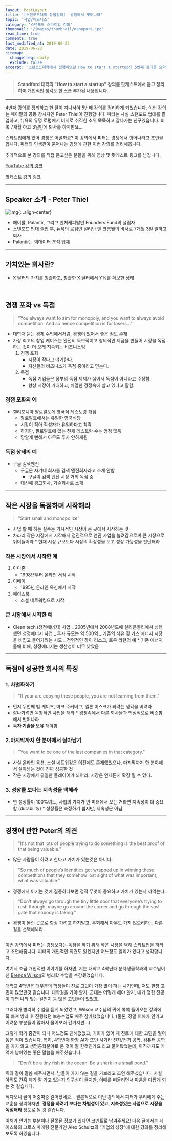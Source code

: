 ```yaml
---
layout: PostLayout
title: '[스탠포드대학 창업강의]- 경쟁에서 벗어나라'
topic: '사업/비즈니스'
category: '스탠포드 스타트업 강의'
thumbnail: '/images/thumbnail/nanopore.jpg'
read_time: true
comments: true
last_modified_at: 2019-06-23
date: 2019-06-23
sitemap:
  changefreq: daily
  exclude: false
excerpt: '스탠포드대학에서 진행하였던 How to start a startup의 5번째 강의를 요약정리한 글입니다.'
---
```


> #### Standford 대학의 "How to start a startup" 강의를 팟캐스트에서 듣고 정리하며 개인적인 생각도 한 스푼 추가된 내용입니다.

---

4번째 강의를 정리하고 한 달이 지나서야 5번째 강의를 정리하게 되었습니다.
이번 강의는 페이팔의 공동 창시자인 Peter Thiel이 진행합니다. 피터는 사실 스탠포드 법대를 졸업하고, 뉴욕의 유명 로펌에서 비서로 취직한 소위 똑똑하고 잘나가는 친구였습니다. 비록 7개월 하고 3일만에 퇴사를 하지만요...

스타트업에게 있어 경쟁은 어떨까요? 이 강의에서 피터는 경쟁에서 벗어나라고 조언을 합니다.
피터의 인생관이 묻어나는 경쟁에 관한 이번 강의를 정리해봅니다.

추가적으로 본 강의를 직접 듣고싶은 분들을 위해 영상 및 팟캐스트 링크를 남깁니다.

[YouTube 강의 링크](https://youtu.be/3Fx5Q8xGU8k)

[팟캐스트 강의 링크](https://player.fm/series/how-to-start-a-startup/05-peter-thiel-competition-is-for-losers)

---

## Speaker 소개 - Peter Thiel

![img](https://live.staticflickr.com/8566/16697379466_31f6067815_b.jpg){: .align-center}

- 페이팔, Palantir, 그리고 벤처캐피탈인 Founders Fund의 설립자
- 스탠포드 법대 졸업 후, 뉴욕의 로펌인 설리반 앤 크롬웰의 비서로 7개월 3일 일하고 퇴사
- Palantir는 빅데이터 분석 업체

---

## 가치있는 회사란?

- X 달러의 가치를 창출하고, 창출한 X 달러에서 Y%를 확보한 상태

&nbsp;

## 경쟁 포화 vs 독점

> "You always want to aim for monopoly, and you want to always avoid competition. And so hence competition is for losers..."

- 대학때 듣는 경제 수업에서처럼, 경쟁이 있어서 좋은 점도 존재
- 가장 최고의 창업 케이스는 완전히 독보적이고 창의적인 제품을 만들어 시장을 독점하는 것이 더 오래 지속되는 비즈니스임
  1. 경쟁 포화
     - 시장이 작다고 얘기한다.
     - 자신들의 비즈니스가 독점 중이라고 믿는다.
  2. 독점
     - 독점 기업들은 정부의 독점 제제가 싫어서 독점이 아니라고 주장함.
     - 항상 시장이 거대하고, 치열한 경쟁속에 살고 있다고 말함.

### 경쟁 포화의 예

- 캘리포니아 팔로알토에 영국식 레스토랑 개점
  - 팔로알토에서는 유일한 영국식당
  - 시장이 작아 작성자가 유일하다고 착각
  - 하지만, 팔로알토에 있는 전체 레스토랑 수는 엄청 많음
  - 망할게 뻔해서 아무도 투자 안하게됨

### 독점 상태의 예

- 구글 검색엔진
  - 구글은 자기네 회사를 검색 엔진회사라고 소개 안함
    - 구글이 검색 엔진 시장 거의 독점 중
  - 대신에 광고회사, 기술회사로 소개

---

## 작은 시장을 독점하며 시작해라

> "Start small and monopolize"

- 사업 할 때 하는 실수는 가시적인 시장이 큰 곳에서 시작하는 것
- 차라리 작은 시장에서 시작해서 점진적으로 연관 사업을 늘려감으로써 큰 시장으로 뛰어들어라 \* 현재 시장 규모보다 시장의 확장성을 보고 성장 가능성을 판단해라

### 작은 시장에서 시작한 예

1. 아마존
   - 1998년부터 온라인 서점 시작
2. 이베이
   - 1995년 온라인 옥션에서 시작
3. 페이스북
   - 소셜 네트워킹으로 시작

### 큰 시장에서 시작한 예

- Clean tech (청정에너지) 사업
  _ 2005년에서 2008년도에 실리콘밸리에서 성행했던 청정에너지 사업
  _ 투자 규모는 약 500억
  _ 기존의 석유 및 가스 에너지 시장을 비집고 들어가려는 시도
  _ 전형적인 하이 리스크, 로우 리턴의 예 \* 기존 에너지들에 비해, 청정에너지는 생산성이 너무 낮았음

---

## 독점에 성공한 회사의 특징

### 1. 차별화하기

> "If your are copying these people, you are not learning from them."

- 먼저 두번째 빌 게이츠, 마크 주커버그, 엘론 머스크가 되려는 생각을 버려라
- 잘나가려면 독창적인 사업을 해라 \* 경쟁속에서 다른 회사들과 핵심적으로 비슷함에서 벗어나라
- **독자 기술을 보유** 해야함

### 2.마지막까지 한 분야에서 살아남기

> "You want to be one of the last companies in that category."

- 사실 온라인 옥션, 소셜 네트워킹은 이전에도 존재했었으나, 마지막까지 한 분야에서 살아남는 것이 진짜 성공한 것
- 작은 시장에서 유일한 플레이어가 되어라. 시장은 언제든지 확장 될 수 있다.

### 3. 성장률 보다는 지속성을 택해라

- 연 성장률이 100%여도, 사업의 가치가 먼 미래에서 오는 거라면 지속성이 더 중요함 (durability) \* 성장률은 측정하기 쉽지만, 지속성은 아님

---

## 경쟁에 관한 Peter의 의견

> "It's not that lots of people trying to do something is the best proof of that being valuable."

- 많은 사람들이 하려고 한다고 가치가 있는것은 아니다.

> "So much of people’s identities got wrapped up in winning these competitions that they somehow lost sight of what was important, what was valuable."

- 경쟁에서 이기는 것에 집중하다보면 정작 무엇이 중요하고 가치가 있는지 까먹는다.

> "Don’t always go through the tiny little door that everyone’s trying to rush through, maybe go around the corner and go through the vast gate that nobody is taking."

- 경쟁이 몰린 곳으로 항상 가려고 하지말고, 우회해서 아무도 가지 않으려하는 다른 길을 선택해봐라.

---

이번 강의에서 피터는 경쟁보다는 독점을 하기 위해 작은 시장을 택해 스타트업을 하라고 조언해줍니다. 피터의 개인적인 의견도 있겠지만 어느정도 일리가 있다고 생각합니다.

여기서 조금 개인적인 이야기를 하자면, 저는 대학교 4학년때 분자생물학과의 교수님이신 [Brenda Wilson](https://mcb.illinois.edu/faculty/profile/wilson7/)의 병리학 수업을 수강했었습니다.

대학교 4학년은 대부분의 학생들이 진로 고민이 가장 많이 하는 시기인데, 저도 한창 고민이 많았던것 같습니다. 대학원을 가야 할지, 군대는 어떻게 해야 할지, 내가 정한 전공이 과연 나와 맞는 길인지 등 많은 고민들이 있었죠.

그러다가 병리학 수업을 듣게 되었었고, Wilson 교수님의 귀에 쏙쏙 들어오는 강의에 푹 빠져 방과 후 진행했던 보충수업도 매주 참가했었습니다. (물론, 정말 이해가 안가고 어려운 부분들이 많아서 물어보러 간거지만...)

그렇게 학기 중간이 되니 어느정도 친해졌었고, 기회가 있어 제 진로에 대한 고민을 털어 놓은 적이 있습니다. 특히, 4학년때 한창 AI가 뜨던 시기라 전자/전기 공학, 컴퓨터 공학을 가지 않고 생명공학분야로 온 것이 잘 한것인가요 라고 물어봤었는데, 아직까지도 기억에 남아있는 좋은 말씀을 해주셨습니다.

> "Don't be a tiny fish in the ocean. Be a shark in a small pond."

위와 같이 말씀 해주시면서, 남들이 가지 않는 길을 가보라고 조언 해주셨습니다. 사실 아직도 간혹 제가 잘 가고 있는지 의구심이 들지만, 이때를 떠올리면서 마음을 다잡게 되는 것 같습니다.

적다보니 글이 어중떠중 길어졌네요... 결론적으로 이번 강의에서 피터가 우리에게 주는 교훈을 정리하자면, **경쟁을 하려기 보다는 차별성이 있고, 지속성있는 사업으로 시장을 독점해라** 정도로 될 것 같습니다.

이해가 안가는 부분이나 잘못된 정보가 있다면 코멘트로 남겨주세요!
다음 글에서는 페이스북의 그로스 마케팅 전문가인 Alex Schultz의 “기업의 성장”에 대한 강의를 정리해보도록 하겠습니다.

